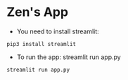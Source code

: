 # Zen's App

- You need to install streamlit: 
```
pip3 install streamlit
```
- To run the app: streamlit run app.py
```
streamlit run app.py
```